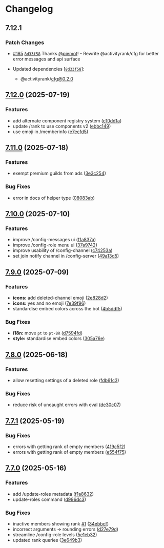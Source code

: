 # Changelog

## 7.12.1

### Patch Changes

- [#185](https://github.com/Rapha01/activityRank-bot/pull/185) [`8d33f58`](https://github.com/Rapha01/activityRank-bot/commit/8d33f58ff2c8bbaf32e4309f5b52cfa7a6a875a1) Thanks [@piemot](https://github.com/piemot)! - Rewrite @activityrank/cfg for better error messages and api surface

- Updated dependencies [[`8d33f58`](https://github.com/Rapha01/activityRank-bot/commit/8d33f58ff2c8bbaf32e4309f5b52cfa7a6a875a1)]:
  - @activityrank/cfg@0.2.0

## [7.12.0](https://github.com/Rapha01/activityRank-bot/compare/bot-v7.11.0...bot-v7.12.0) (2025-07-19)

### Features

- add alternate component registry system ([c10dd1a](https://github.com/Rapha01/activityRank-bot/commit/c10dd1a63fc5b187fdff0b51aa5f29d909527870))
- update /rank to use components v2 ([ebbc149](https://github.com/Rapha01/activityRank-bot/commit/ebbc14980c165494b04577256b2aa3a94d658cd1))
- use emoji in /memberinfo ([e7ecfd5](https://github.com/Rapha01/activityRank-bot/commit/e7ecfd54178271e2247e2890bf7bbb359eeddcc3))

## [7.11.0](https://github.com/Rapha01/activityRank-bot/compare/bot-v7.10.0...bot-v7.11.0) (2025-07-18)

### Features

- exempt premium guilds from ads ([3e3c254](https://github.com/Rapha01/activityRank-bot/commit/3e3c25403737ddc0cdaa34b5c22a16bc2769b43d))

### Bug Fixes

- error in docs of helper type ([08083ab](https://github.com/Rapha01/activityRank-bot/commit/08083ab3502003982448466c7e500d5cba2e1bc2))

## [7.10.0](https://github.com/Rapha01/activityRank-bot/compare/bot-v7.9.0...bot-v7.10.0) (2025-07-10)

### Features

- improve /config-messages ui ([f1a837a](https://github.com/Rapha01/activityRank-bot/commit/f1a837a570de089ca9f4cb6201236d1d86bddb6b))
- improve /config-role menu ui ([37a9742](https://github.com/Rapha01/activityRank-bot/commit/37a9742dcfce70c10fe4e4a026c53b32878a8434))
- improve usability of /config-channel ([c74253a](https://github.com/Rapha01/activityRank-bot/commit/c74253a5a865bd4e79410fbfd0724f9d202af034))
- set join notify channel in /config-server ([49a13d5](https://github.com/Rapha01/activityRank-bot/commit/49a13d5a14c38308d6b48639afbf336b8a4af14d))

## [7.9.0](https://github.com/Rapha01/activityRank-bot/compare/bot-v7.8.0...bot-v7.9.0) (2025-07-09)

### Features

- **icons:** add deleted-channel emoji ([2e828d2](https://github.com/Rapha01/activityRank-bot/commit/2e828d2d9435224087dd3398efb687277f700564))
- **icons:** yes and no emoji ([7e39f96](https://github.com/Rapha01/activityRank-bot/commit/7e39f9666fb30aafaa69515c114baca4da5265b0))
- standardise embed colors across the bot ([4b5ddf5](https://github.com/Rapha01/activityRank-bot/commit/4b5ddf51878d32f40be3446a6343a6a9a0bd2663))

### Bug Fixes

- **i18n:** move `pt` to `pt-BR` ([d7594fd](https://github.com/Rapha01/activityRank-bot/commit/d7594fd7cb74340e3f3bbc8af7c8c8bdec58ab9c))
- **style:** standardise embed colors ([305a76e](https://github.com/Rapha01/activityRank-bot/commit/305a76e1be5d22b16295dfefe79889dacce79634))

## [7.8.0](https://github.com/Rapha01/activityRank-bot/compare/bot-v7.7.1...bot-v7.8.0) (2025-06-18)

### Features

- allow resetting settings of a deleted role ([fdb61c3](https://github.com/Rapha01/activityRank-bot/commit/fdb61c3a78101e6dbd5eb52523cbc1982bdfb47e))

### Bug Fixes

- reduce risk of uncaught errors with eval ([de30c07](https://github.com/Rapha01/activityRank-bot/commit/de30c076dfe3a6f82b9c3621f1b53471a50913ed))

## [7.7.1](https://github.com/Rapha01/activityRank-bot/compare/bot-v7.7.0...bot-v7.7.1) (2025-05-19)

### Bug Fixes

- errors with getting rank of empty members ([419c5f2](https://github.com/Rapha01/activityRank-bot/commit/419c5f287dbb488ca544ee25ca7811a91e0a5931))
- errors with getting rank of empty members ([e554f75](https://github.com/Rapha01/activityRank-bot/commit/e554f75eb682aabaf4ba32ac6bada8d802f740f5))

## [7.7.0](https://github.com/Rapha01/activityRank-bot/compare/bot/v7.6.1...bot-v7.7.0) (2025-05-16)

### Features

- add /update-roles metadata ([f1a8632](https://github.com/Rapha01/activityRank-bot/commit/f1a8632423ad466e7144be4b7998ba697714abf4))
- update-roles command ([d996dc3](https://github.com/Rapha01/activityRank-bot/commit/d996dc31054e2ef588d6f48c1a5c547ae33d94af))

### Bug Fixes

- inactive members showing rank [#1](https://github.com/Rapha01/activityRank-bot/issues/1) ([34ebbcf](https://github.com/Rapha01/activityRank-bot/commit/34ebbcfb405f47295462bd4f82da31d56dce2ee4))
- incorrect arguments -&gt; rounding errors ([d27e79d](https://github.com/Rapha01/activityRank-bot/commit/d27e79dfa65ca474ff582d2afafdeb2c982a42e4))
- streamline /config-role levels ([5e1eb32](https://github.com/Rapha01/activityRank-bot/commit/5e1eb32893fcd93acf99710c480c5d84b5e3c4ab))
- updated rank queries ([3e649b3](https://github.com/Rapha01/activityRank-bot/commit/3e649b362e477827c4c0716e2daf74f1fe1f225c))
